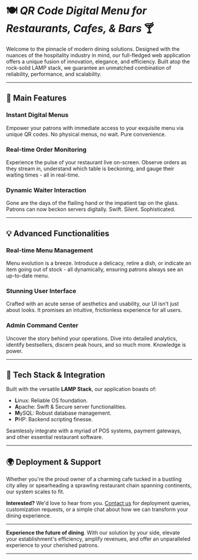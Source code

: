 # 🍽️ ***QR Code Digital Menu for Restaurants, Cafes, & Bars*** 🍸

Welcome to the pinnacle of modern dining solutions. Designed with the nuances of the hospitality industry in mind, our full-fledged web application offers a unique fusion of innovation, elegance, and efficiency. Built atop the rock-solid LAMP stack, we guarantee an unmatched combination of reliability, performance, and scalability.

---

## 🚀 **Main Features**

### **Instant Digital Menus**

Empower your patrons with immediate access to your exquisite menu via unique QR codes. No physical menus, no wait. Pure convenience.

### **Real-time Order Monitoring**

Experience the pulse of your restaurant live on-screen. Observe orders as they stream in, understand which table is beckoning, and gauge their waiting times - all in real-time.

### **Dynamic Waiter Interaction**

Gone are the days of the flailing hand or the impatient tap on the glass. Patrons can now beckon servers digitally. Swift. Silent. Sophisticated.

---

## 💡 **Advanced Functionalities**

### **Real-time Menu Management**

Menu evolution is a breeze. Introduce a delicacy, retire a dish, or indicate an item going out of stock - all dynamically, ensuring patrons always see an up-to-date menu.

### **Stunning User Interface**

Crafted with an acute sense of aesthetics and usability, our UI isn't just about looks. It promises an intuitive, frictionless experience for all users.

### **Admin Command Center**

Uncover the story behind your operations. Dive into detailed analytics, identify bestsellers, discern peak hours, and so much more. Knowledge is power.

---

## 🔧 **Tech Stack & Integration**

Built with the versatile **LAMP Stack**, our application boasts of:

- **L**inux: Reliable OS foundation.
- **A**pache: Swift & Secure server functionalities.
- **M**ySQL: Robust database management.
- **P**HP: Backend scripting finesse.

Seamlessly integrate with a myriad of POS systems, payment gateways, and other essential restaurant software.

---

## 🌍 **Deployment & Support**

Whether you're the proud owner of a charming cafe tucked in a bustling city alley or spearheading a sprawling restaurant chain spanning continents, our system scales to fit.

**Interested?** We'd love to hear from you. [Contact us](#) for deployment queries, customization requests, or a simple chat about how we can transform your dining experience.

---

**Experience the future of dining**. With our solution by your side, elevate your establishment's efficiency, amplify revenues, and offer an unparalleled experience to your cherished patrons.

--- 
